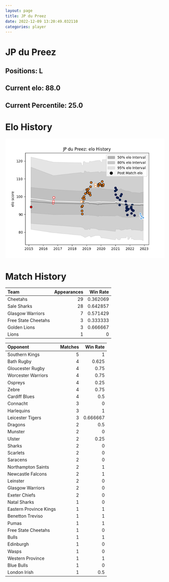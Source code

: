 ```yaml
---  
layout: page  
title: JP du Preez  
date: 2022-12-09 13:20:49.032110  
categories: player  
---
```

# JP du Preez

## Positions: L

## Current elo: 88.0

## Current Percentile: 25.0

# Elo History


![elo history](history_JPduPreez.png)
# Match History


| Team                |   Appearances |   Win Rate |
|:--------------------|--------------:|-----------:|
| Cheetahs            |            29 |   0.362069 |
| Sale Sharks         |            28 |   0.642857 |
| Glasgow Warriors    |             7 |   0.571429 |
| Free State Cheetahs |             3 |   0.333333 |
| Golden Lions        |             3 |   0.666667 |
| Lions               |             1 |   0        |

| Opponent               |   Matches |   Win Rate |
|:-----------------------|----------:|-----------:|
| Southern Kings         |         5 |   1        |
| Bath Rugby             |         4 |   0.625    |
| Gloucester Rugby       |         4 |   0.75     |
| Worcester Warriors     |         4 |   0.75     |
| Ospreys                |         4 |   0.25     |
| Zebre                  |         4 |   0.75     |
| Cardiff Blues          |         4 |   0.5      |
| Connacht               |         3 |   0        |
| Harlequins             |         3 |   1        |
| Leicester Tigers       |         3 |   0.666667 |
| Dragons                |         2 |   0.5      |
| Munster                |         2 |   0        |
| Ulster                 |         2 |   0.25     |
| Sharks                 |         2 |   0        |
| Scarlets               |         2 |   0        |
| Saracens               |         2 |   0        |
| Northampton Saints     |         2 |   1        |
| Newcastle Falcons      |         2 |   1        |
| Leinster               |         2 |   0        |
| Glasgow Warriors       |         2 |   0        |
| Exeter Chiefs          |         2 |   0        |
| Natal Sharks           |         1 |   0        |
| Eastern Province Kings |         1 |   1        |
| Benetton Treviso       |         1 |   1        |
| Pumas                  |         1 |   1        |
| Free State Cheetahs    |         1 |   0        |
| Bulls                  |         1 |   1        |
| Edinburgh              |         1 |   0        |
| Wasps                  |         1 |   0        |
| Western Province       |         1 |   1        |
| Blue Bulls             |         1 |   0        |
| London Irish           |         1 |   0.5      |